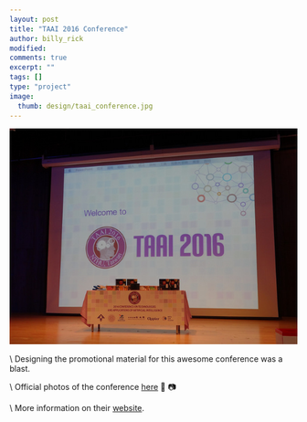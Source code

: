 ```yaml
---
layout: post
title: "TAAI 2016 Conference"
author: billy_rick
modified:
comments: true
excerpt: ""
tags: []
type: "project"
image:
  thumb: design/taai_conference.jpg
---
```


![alt text](https://github.com/omarsar/omarsar.github.io/blob/master/images/design/taai_conference.jpg?raw=true)

\\
Designing the promotional material for this awesome conference was a blast.

\\
Official photos of the conference [here](https://www.flickr.com/photos/145275224@N07/albums/with/72157674041813203) :link: :camera:

\\
More information on their [website](http://www.cs.nthu.edu.tw/~taai2016/).
